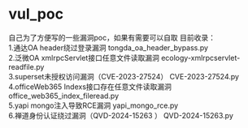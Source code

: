# vul_poc
自己为了方便写的一些漏洞poc，如果有需要可以自取
目前收录：  
1.通达OA header绕过登录漏洞                   tongda_oa_header_bypass.py  
2.泛微OA xmlrpcServlet接口任意文件读取漏洞     ecology-xmlrpcservlet-readfile.py  
3.superset未授权访问漏洞（CVE-2023-27524）    CVE-2023-27524.py  
4.officeWeb365 Indexs接口存在任意文件读取漏洞  office_web365_index_fileread.py  
5.yapi mongo注入导致RCE漏洞                  yapi_mongo_rce.py  
6.禅道身份认证绕过漏洞（QVD-2024-15263 ）      QVD-2024-15263.py
